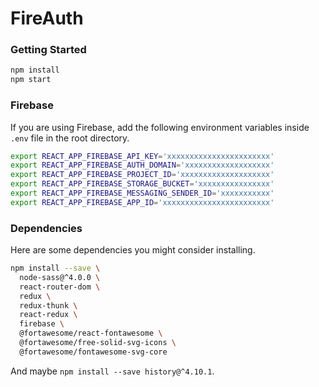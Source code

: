 # FireAuth

### Getting Started

```sh
npm install
npm start
```

### Firebase

If you are using Firebase, add the following environment variables inside `.env` file in the root directory.

```sh
export REACT_APP_FIREBASE_API_KEY='xxxxxxxxxxxxxxxxxxxxxxx'
export REACT_APP_FIREBASE_AUTH_DOMAIN='xxxxxxxxxxxxxxxxxxx'
export REACT_APP_FIREBASE_PROJECT_ID='xxxxxxxxxxxxxxxxxxxx'
export REACT_APP_FIREBASE_STORAGE_BUCKET='xxxxxxxxxxxxxxxx'
export REACT_APP_FIREBASE_MESSAGING_SENDER_ID='xxxxxxxxxxx'
export REACT_APP_FIREBASE_APP_ID='xxxxxxxxxxxxxxxxxxxxxxxx'
```

### Dependencies

Here are some dependencies you might consider installing.

```sh
npm install --save \
  node-sass@^4.0.0 \
  react-router-dom \
  redux \
  redux-thunk \
  react-redux \
  firebase \
  @fortawesome/react-fontawesome \
  @fortawesome/free-solid-svg-icons \
  @fortawesome/fontawesome-svg-core
```

And maybe `npm install --save history@^4.10.1`.
